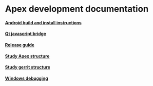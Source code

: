 Apex development documentation
==============================

#### [Android build and install instructions](android-build-and-install-instructions.md)

#### [Qt javascript bridge](qt_js_bridge_websockets.md)

#### [Release guide](apex-release-guide.md)

#### [Study Apex structure](studies-apex.md)

#### [Study gerrit structure](studies-gerrit.md)

#### [Windows debugging](windows-debugging.md)
